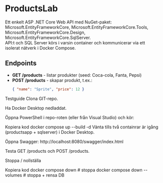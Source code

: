 # ProductsLab

Ett enkelt ASP .NET Core Web API med NuGet-paket:  
Microsoft.EntityFrameworkCore, Microsoft.EntityFrameworkCore.Tools, Microsoft.EntityFrameworkCore.Design, Microsoft.EntityFrameworkCore.SqlServer.  
API:t och SQL Server körs i varsin container och kommunicerar via ett isolerat nätverk i Docker Compose.

## Endpoints
- **GET /products** - listar produkter (seed: Coca-cola, Fanta, Pepsi)
- **POST /products** - skapar produkt, t.ex.:
  ```json
  { "name": "Sprite", "price": 12 }
Testguide
Clona GIT-repo.

Ha Docker Desktop nedladdat.

Öppna PowerShell i repo-roten (eller från Visual Studio) och kör:

Kopiera kod
docker compose up --build -d
Vänta tills två containrar är igång (productsapp + sqlserver) i Docker Desktop.

Öppna Swagger: http://localhost:8080/swagger/index.html

Testa GET /products och POST /products.

Stoppa / nollställa

Kopiera kod
docker compose down              # stoppa
docker compose down --volumes    # stoppa + rensa DB
